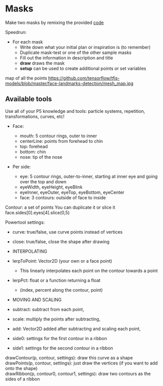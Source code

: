 # Masks

Make two masks by remixing the provided [code](https://glitch.com/edit/#!/galaxykate-a8?path=a6-assignment.md%3A3%3A26)

Speedrun:

* For each mask
  * Write down what your initial plan or inspiration is (to remember)
  * Duplicate mask-test or one of the other sample masks
  * Fill out the information in description and title
  * **draw** draws the mask
  * **setup** can be used to create additional points or set variables

map of all the points https://github.com/tensorflow/tfjs-models/blob/master/face-landmarks-detection/mesh_map.jpg

## Available tools

Use all of your P5 knowledge and tools: particle systems, repetition, transformations, curves, etc!

* Face:
  * mouth: 5 contour rings, outer to inner
  * centerLine: points from forehead to chin
  * top: forehead 
  * bottom: chin
  * nose: tip of the nose


* Per side:
  * eye: 5 contour rings, outer-to-inner, starting at inner eye and going over the top and down
  * eyeWidth, eyeHeight, eyeBlink
  * eyeInner, eyeOuter, eyeTop, eyeBottom, eyeCenter
  * face: 3 contours: outside of face to inside
  
  
Contour: a set of points
You can duplicate it or slice it 
face.sides[0].eyes[4].slice(0,5)

Powertool settings:

* curve: true/false, use curve points instead of vertices
* close: true/false, close the shape after drawing

* INTERPOLATING
* lerpToPoint: Vector2D (your own or a face point)
  * This linearly interpolates each point on the contour towards a point
* lerpPct: float or a function returning a float
  * (index, percent along the contour, point)
  
* MOVING AND SCALING
* subtract: subtract from each point,
* scale: multiply the points after subtracting,
* add: Vector2D added after subtracting and scaling each point,
* side0: settings for the first contour in a ribbon
* side1: settings for the second contour in a ribbon

drawContour(p, contour, settings): draw this curve as a shape  
drawPoints(p, contour, settings): just draw the vertices (if you want to add onto the shape)  
drawRibbon(p, contour0, contour1, settings): draw two contours as the sides of a ribbon


  